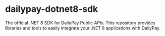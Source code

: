# dailypay-dotnet8-sdk
The official .NET 8 SDK for DailyPay Public APIs. This repository provides libraries and tools to easily integrate your .NET 8 applications with DailyPay.
